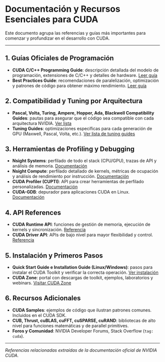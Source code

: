 # Documentación y Recursos Esenciales para CUDA

Este documento agrupa las referencias y guías más importantes para comenzar y profundizar en el desarrollo con CUDA.

---

## 1. Guías Oficiales de Programación

- **CUDA C/C++ Programming Guide**: descripción detallada del modelo de programación, extensiones de C/C++ y detalles de hardware. [Leer guía](https://docs.nvidia.com/cuda/)  
- **Best Practices Guide**: recomendaciones de paralelización, optimización y patrones de código para obtener máximo rendimiento. [Leer guía](https://docs.nvidia.com/cuda/)  

## 2. Compatibilidad y Tuning por Arquitectura

- **Pascal, Volta, Turing, Ampere, Hopper, Ada, Blackwell Compatibility Guides**: pautas para asegurar que el código sea compatible con cada arquitectura NVIDIA. [Ver lista](https://docs.nvidia.com/cuda/)  
- **Tuning Guides**: optimizaciones específicas para cada generación de GPU (Maxwell, Pascal, Volta, etc.). [Ver lista de tuning guides](https://docs.nvidia.com/cuda/)  

## 3. Herramientas de Profiling y Debugging

- **Nsight Systems**: perfilado de todo el stack (CPU/GPU), trazas de API y análisis de memoria. [Documentación](https://docs.nvidia.com/cuda/)  
- **Nsight Compute**: perfilado detallado de kernels, métricas de ocupación y análisis de rendimiento por instrucción. [Documentación](https://docs.nvidia.com/cuda/)  
- **CUDA Profiler (CUPTI)**: API para crear herramientas de perfilado personalizadas. [Documentación](https://docs.nvidia.com/cuda/)  
- **CUDA-GDB**: depurador para aplicaciones CUDA en Linux. [Documentación](https://docs.nvidia.com/cuda/)  

## 4. API References

- **CUDA Runtime API**: funciones de gestión de memoria, ejecución de kernels y sincronización. [Referencia](https://docs.nvidia.com/cuda/)  
- **CUDA Driver API**: APIs de bajo nivel para mayor flexibilidad y control. [Referencia](https://docs.nvidia.com/cuda/)  

## 5. Instalación y Primeros Pasos

- **Quick Start Guide e Installation Guide (Linux/Windows)**: pasos para instalar el CUDA Toolkit y verificar la correcta operación. [Ver instalación](https://docs.nvidia.com/cuda/)  
- **CUDA Zone**: portal con descargas de toolkit, ejemplos, laboratorios y webinars. [Visitar CUDA Zone](https://developer.nvidia.com/cuda-zone)

## 6. Recursos Adicionales

- **CUDA Samples**: ejemplos de código que ilustran patrones comunes. Incluidos en el CUDA SDK.  
- **CUB, Thrust, cuBLAS, cuFFT, cuSPARSE, cuRAND**: bibliotecas de alto nivel para funciones matemáticas y de parallel primitives.  
- **Foros y Comunidad**: NVIDIA Developer Forums, Stack Overflow (`tag: cuda`).

---

*Referencias relacionadas extraídas de la documentación oficial de NVIDIA CUDA.* 